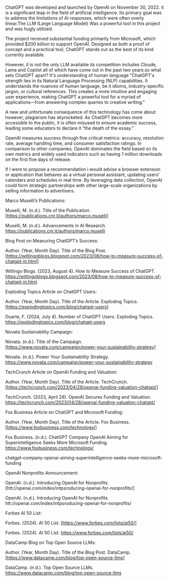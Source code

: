 ChatGPT was developed and launched by OpenAI on November 30, 2022. it is a significant leap in the field of artificial intelligence. Its primary goal was to address the limitations of AI responses, which were often overly linear.The LLM (Large Language Model) Was a powerful tool in this project and was hugly utilized. 

 

The project received substantial funding primarily from Microsoft, which provided $200 billion to support OpenAI. Designed as both a proof of concept and a practical tool, ChatGPT stands out as the best of its kind currently available. 

 

However, it is not the only LLM available its competition includes Cloude, Lama and Copilot all of which have come out in the past two years.so what sets ChatGPT apart? It's understanding of human language "ChatGPT's strength lies in its Natural Language Processing (NLP) capabilities. It understands the nuances of human language, be it idioms, industry-specific jargon, or cultural references. This creates a more intuitive and engaging user experience, making ChatGPT a powerful tool for a myriad of applications—from answering complex queries to creative writing." 

 

A new and unfortunate consequence of this technology has come about however, plagiarism has skyrocketed. As ChatGPT becomes more accessible to the public, it is often misused to ensure academic success, leading some educators to declare it “the death of the essay.” 

 

OpenAI measures success through five critical metrics: accuracy, resolution rate, average handling time, and consumer satisfaction ratings. In comparison to other companies, OpenAI dominates the field based on its own metrics and widely used indicators such as having 1 million downloads on the first five days of release. 

 

If I were to propose a recommendation i would advise a browser extension or application that behaves as a virtual personal assistant, updating users’ calendars and schedules in real time. By leveraging data collection, OpenAI could form strategic partnerships with other large-scale organizations by selling information to advertisers. 

 

 

 Marco Muselli’s Publications: 

Muselli, M. (n.d.). Title of the Publication. [https://publications.cnr.it/authors/marco.muselli] 

 Muselli, M. (n.d.). Advancements in AI Research. https://publications.cnr.it/authors/marco.muselli 

 

 

 

Blog Post on Measuring ChatGPT’s Success: 

Author. (Year, Month Day). Title of the Blog Post. [https://witlingoblogs.blogspot.com/2023/08/how-to-measure-success-of-chatgpt-in.html] 

 Witlingo Blogs. (2023, August 4). How to Measure Success of ChatGPT. https://witlingoblogs.blogspot.com/2023/08/how-to-measure-success-of-chatgpt-in.html 

 

 

Exploding Topics Article on ChatGPT Users: 

Author. (Year, Month Day). Title of the Article. Exploding Topics. [https://explodingtopics.com/blog/chatgpt-users] 

 Duarte, F. (2024, July 4). Number of ChatGPT Users. Exploding Topics. https://explodingtopics.com/blog/chatgpt-users 

 

 

Novata Sustainability Campaign: 

Novata. (n.d.). Title of the Campaign. [https://www.novata.com/campaign/power-your-sustainability-strategy] 

Novata. (n.d.). Power Your Sustainability Strategy. https://www.novata.com/campaign/power-your-sustainability-strategy 

 

 

TechCrunch Article on OpenAI Funding and Valuation: 

Author. (Year, Month Day). Title of the Article. TechCrunch. [https://techcrunch.com/2023/04/28/openai-funding-valuation-chatgpt/] 

 TechCrunch. (2023, April 28). OpenAI Secures Funding and Valuation. https://techcrunch.com/2023/04/28/openai-funding-valuation-chatgpt/ 

 

 

Fox Business Article on ChatGPT and Microsoft Funding: 

Author. (Year, Month Day). Title of the Article. Fox Business. [https://www.foxbusiness.com/technology/] 

 Fox Business. (n.d.). ChatGPT Company OpenAI Aiming for Superintelligence Seeks More Microsoft Funding. https://www.foxbusiness.com/technology/ 

 

 

chatgpt-company-openai-aiming-superintelligence-seeks-more-microsoft-funding 

OpenAI Nonprofits Announcement: 

OpenAI. (n.d.). Introducing OpenAI for Nonprofits. [htt://openai.com/index/intpsroducing-openai-for-nonprofits/] 

 OpenAI. (n.d.). Introducing OpenAI for Nonprofits. htt://openai.com/index/intpsroducing-openai-for-nonprofits/ 

 

 

Forbes AI 50 List: 

Forbes. (2024). AI 50 List. [https://www.forbes.com/lists/ai50/] 

 Forbes. (2024). AI 50 List. https://www.forbes.com/lists/ai50/ 

 

 

DataCamp Blog on Top Open Source LLMs: 

Author. (Year, Month Day). Title of the Blog Post. DataCamp. [https://www.datacamp.com/blog/top-open-source-llms] 

DataCamp. (n.d.). Top Open Source LLMs. https://www.datacamp.com/blog/top-open-source-llms 

 

 

 

 